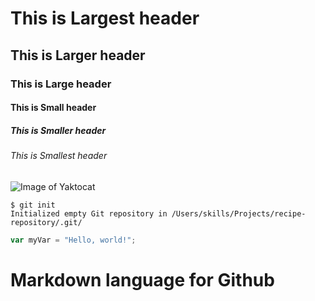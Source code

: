 # This  is Largest header 
## This is Larger header
### This is Large header
#### This is Small header
##### This is Smaller header
###### This is Smallest header
![Image of Yaktocat](https://octodex.github.com/images/yaktocat.png)

```
$ git init
Initialized empty Git repository in /Users/skills/Projects/recipe-repository/.git/
```

``` javascript
var myVar = "Hello, world!";
```



















































# Markdown language for Github
